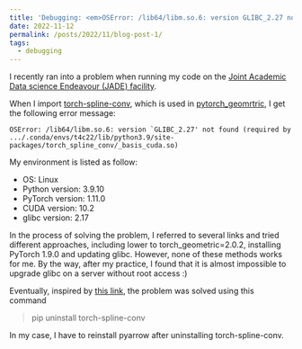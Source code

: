 ```yaml
---
title: 'Debugging: <em>OSError: /lib64/libm.so.6: version GLIBC_2.27 not found</em>'
date: 2022-11-12
permalink: /posts/2022/11/blog-post-1/
tags:
  - debugging
---
```


I recently ran into a problem when running my code on the [Joint Academic Data science Endeavour (JADE) facility](https://docs.jade.ac.uk/en/latest/).

When I import [torch-spline-conv](https://github.com/rusty1s/pytorch_spline_conv), which is used in [pytorch_geomrtric](https://github.com/pyg-team/pytorch_geometric), I get the following error message:

```
OSError: /lib64/libm.so.6: version `GLIBC_2.27' not found (required by .../.conda/envs/t4c22/lib/python3.9/site-packages/torch_spline_conv/_basis_cuda.so)
```

My environment is listed as follow:
+ OS: Linux
+ Python version: 3.9.10
+ PyTorch version: 1.11.0
+ CUDA version: 10.2
+ glibc version: 2.17

In the process of solving the problem, I referred to several links and tried different approaches, including lower to torch_geometric=2.0.2, installing PyTorch 1.9.0 and updating glibc. However, none of these methods works for me. By the way, after my practice, I found that it is almost impossible to upgrade glibc on a server without root access :)

Eventually, inspired by [this link](https://github.com/pyg-team/pytorch_geometric/issues/3593), the problem was solved using this command

> pip uninstall torch-spline-conv

In my case, I have to reinstall pyarrow after uninstalling torch-spline-conv.